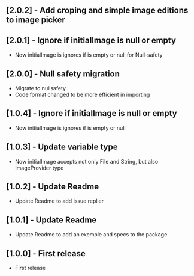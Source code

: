 ## [2.0.2] - Add croping and simple image editions to image picker

## [2.0.1] - Ignore if initialImage is null or empty

* Now initialImage is ignores if is empty or null for Null-safety
## [2.0.0] - Null safety migration

* Migrate to nullsafety
* Code format changed to be more efficient in importing

## [1.0.4] - Ignore if initialImage is null or empty

* Now initialImage is ignores if is empty or null

## [1.0.3] - Update variable type

* Now initialImage accepts not only File and String, but also ImageProvider type

## [1.0.2] - Update Readme

* Update Readme to add issue replier

## [1.0.1] - Update Readme

* Update Readme to add an exemple and specs to the package


## [1.0.0] - First release

* First release
